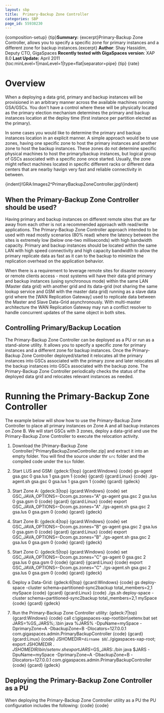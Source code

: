 ```yaml
---
layout: sbp
title:  Primary-Backup Zone Controller
categories: SBP
page_id: 55938230
---
```


{composition-setup}
{tip}**Summary:** {excerpt}Primary-Backup Zone Controller, allows you to specify a specific zone for primary instances and a different zone for backup instances.{excerpt}
**Author**: Shay Hassidim, Deputy CTO, GigaSpaces
**Recently tested with GigaSpaces version**: XAP 8.0
**Last Update:** April 2011
{toc:minLevel=1|maxLevel=1|type=flat|separator=pipe}
{tip}
{rate}

# Overview

When a deploying a data grid, primary and backup instances will be provisioned in an arbitrary manner across the available machines running GSA/GSCs. You don't have a control where these will be physically located as the primary election mechanism determines the primary and backup instances location at the deploy time (first instance per partition elected as the primary).

In some cases you would like to determine the primary and backup instances location in an explicit manner. A simple approach would be to use zones, having one specific zone to host the primary instances and another zone to host the backup instances. These zones do not determine specific physical machines to host the primary/backup instances, but logical group of GSCs associated with a specific zone once started. Usually, the zone might reflect machines located in specific different racks or different data centers that are nearby havign very fast and reliable connectivity in between.

{indent}!GRA:Images2^PrimaryBackupZoneController.jpg!{indent}

## When the Primary-Backup Zone Controller should be used?
Having primary and backup instances on different remote sites that are far away from each other is not a recommended approach with read/write applications. The Primary-Backup Zone Controller approach intended to be used with read mostly scenarios (80% read) where the latency between the sites is extremely low (below one-two milliseconds) with high bandwidth capacity. Primary and backup instances should be located within the same LAN with high speed connectivity and high capacity bandwidth to allow the primary replicate data as fast as it can to the backup to minimize the replication overhead on the application behavior.

When there is a requirement to leverage remote sites for disaster recovery or remote clients access - most systems will have their data grid primary and backup instances (using synchronous mode) within the same LAN (Master data grid) with another grid and its data-grid (not sharing the same lookup service and GSM with the master data grid) running as a slave data grid where the [WAN Replication Gateway] used to replicate data between the Master and Slave Data-Grid asynchronously. With multi-master architecture the WAN Replication Gateway may run a conflict resolver to handle concurrent updates of the same object in both sites.

## Controlling Primary/Backup Location
The Primary-Backup Zone Controller can be deployed as a PU or run as a stand-alone utility. It allows you to specify a specific zone for primary instances and a different zone for backup instances. Once the Primary-Backup Zone Controller deployed/started it relocates all the primary instances into GSCs associated with the primary zone and later relocates all the backup instances into GSCs associated with the backup zone. The Primary-Backup Zone Controller periodically checks the status of the deployed data grid and relocates relevant instances as needed.

# Running the Primary-Backup Zone Controller

The example below will show how to use the Primary-Backup Zone Controller to place all primary instances on Zone A and all backup instances on Zone B. We will start GSCs with 3 zones, deploy a data-grid and use the Primary-Backup Zone Controller to execute the relocation activity.

1. Download the [Primary-Backup Zone Controller|^PrimaryBackupZoneController.zip] and extract it into an empty folder. You will find the source under thr `src` folder and the compiled code under the `bin` folder.

2. Start LUS and GSM:
{gdeck:1|top}
{gcard:Windows}
{code}
gs-agent gsa.gsc 0 gsa.lus 1 gsa.gsm 1
{code}
{gcard}
{gcard:Linux}
{code}
./gs-agent.sh gsa.gsc 0 gsa.lus 1 gsa.gsm 1
{code}
{gcard}
{gdeck}

3. Start Zone A:
{gdeck:3|top}
{gcard:Windows}
{code}
set GSC_JAVA_OPTIONS=-Dcom.gs.zones="A"
gs-agent gsa.gsc 2 gsa.lus 0 gsa.gsm 0
{code}
{gcard}
{gcard:Linux}
{code}
export GSC_JAVA_OPTIONS=-Dcom.gs.zones="A"
./gs-agent.sh gsa.gsc 2 gsa.lus 0 gsa.gsm 0
{code}
{gcard}
{gdeck}

4. Start Zone B:
{gdeck:4|top}
{gcard:Windows}
{code}
set GSC_JAVA_OPTIONS=-Dcom.gs.zones="B"
gs-agent gsa.gsc 2 gsa.lus 0 gsa.gsm 0
{code}
{gcard}
{gcard:Linux}
{code}
export GSC_JAVA_OPTIONS=-Dcom.gs.zones="B"
./gs-agent.sh gsa.gsc 2 gsa.lus 0 gsa.gsm 0
{code}
{gcard}
{gdeck}

5. Start Zone C:
{gdeck:5|top}
{gcard:Windows}
{code}
set GSC_JAVA_OPTIONS=-Dcom.gs.zones="C"
gs-agent 0 gsa.gsc 2 gsa.lus 0 gsa.gsm 0
{code}
{gcard}
{gcard:Linux}
{code}
export GSC_JAVA_OPTIONS=-Dcom.gs.zones="C"
./gs-agent.sh gsa.gsc 2 gsa.lus 0 gsa.gsm 0
{code}
{gcard}
{gdeck}

6. Deploy a Data-Grid:
{gdeck:6|top}
{gcard:Windows}
{code}
gs deploy-space -cluster schema=partitioned-sync2backup total_members=2,1 mySpace
{code}
{gcard}
{gcard:Linux}
{code}
./gs.sh deploy-space -cluster schema=partitioned-sync2backup total_members=2,1 mySpace
{code}
{gcard}
{gdeck}

7. Run the Primary-Backup Zone Controller utility:
{gdeck:7|top}
{gcard:Windows}
{code}
call c:\gigaspaces-xap-root\bin\setenv.bat
set JARS=%GS_JARS%;.\bin
java %JARS% -DpuName=mySpace -DprimaryZone=A -DbackupZone=B -Dlocators=127.0.0.1 com.gigaspaces.admin.PrimaryBackupController
{code}
{gcard}
{gcard:Linux}
{code}
JSHOMEDIR=`dirname $0`/../gigaspaces-xap-root; export JSHOMEDIR
. ${JSHOMEDIR}/bin/setenv.sh
export JARS=$GS_JARS:./bin
java $JARS -DpuName=mySpace -DprimaryZone=A -DbackupZone=B -Dlocators=127.0.0.1 com.gigaspaces.admin.PrimaryBackupController
{code}
{gcard}
{gdeck}

## Deploying the Primary-Backup Zone Controller as a PU
When deploying the Primary-Backup Zone Controller utility as a PU the PU configuration includes the following:
{code}
<bean id="PrimaryBackupController" class="com.gigaspaces.admin.PrimaryBackupController" >
	<property name="primaryZone" value="A" />
	<property name="backupZone" value="B" />
	<property name="locators" value="127.0.0.1" />
	<property name="groups" value="" />
	<property name="puName" value="mySpace" />
	<property name="delayBetweenChecks" value="60" />
</bean>
{code}
